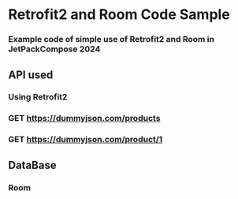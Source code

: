 # Retrofit2 and Room Code Sample

### Example code of simple use of Retrofit2 and Room in JetPackCompose 2024

## API used
### Using Retrofit2
### GET https://dummyjson.com/products
### GET https://dummyjson.com/product/1

## DataBase
### Room